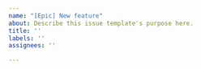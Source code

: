 ```yaml
---
name: "[Epic] New feature"
about: Describe this issue template's purpose here.
title: ''
labels: ''
assignees: ''

---
```




